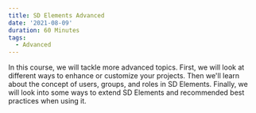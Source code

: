 ```yaml
---
title: SD Elements Advanced
date: '2021-08-09'
duration: 60 Minutes
tags:
  - Advanced
---
```

In this course, we will tackle more advanced topics. First, we will look at different ways to enhance or customize your projects. Then we'll learn about the concept of users, groups, and roles in SD Elements. Finally, we will look into some ways to extend SD Elements and recommended best practices when using it.
